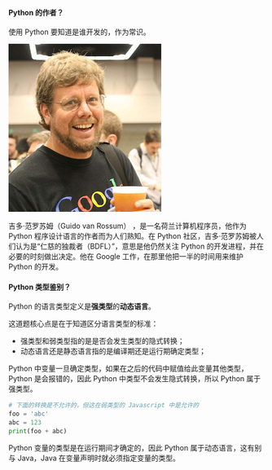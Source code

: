 #### Python 的作者？

使用 Python 要知道是谁开发的，作为常识。

![](./asset/img/guido_van_rossum.png)

吉多·范罗苏姆（Guido van Rossum） ，是一名荷兰计算机程序员，他作为 Python 程序设计语言的作者而为人们熟知。在 Python 社区，吉多·范罗苏姆被人们认为是“仁慈的独裁者（BDFL）”，意思是他仍然关注 Python 的开发进程，并在必要的时刻做出决定。他在 Google 工作，在那里他把一半的时间用来维护 Python 的开发。

#### Python 类型鉴别？

Python 的语言类型定义是**强类型**的**动态语言**。

这道题核心点是在于知道区分语言类型的标准：

- 强类型和弱类型指的是是否会发生类型的隐式转换；
- 动态语言还是静态语言指的是编译期还是运行期确定类型；

Python 中变量一旦确定类型，如果在之后的代码中赋值给此变量其他类型，Python 是会报错的，因此 Python 中类型不会发生隐式转换，所以 Python 属于强类型。

```python
# 下面的转换是不允许的，但这在弱类型的 Javascript 中是允许的
foo = 'abc'
abc = 123
print(foo + abc)
```

Python 变量的类型是在运行期间才确定的，因此 Python 属于动态语言，这有别与 Java，Java 在变量声明时就必须指定变量的类型。